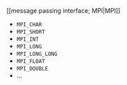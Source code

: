 [[message passing interface; MPI|MPI]]
- `MPI_CHAR`
- `MPI_SHORT`
- `MPI_INT`
- `MPI_LONG`
- `MPI_LONG_LONG`
- `MPI_FLOAT`
- `MPI_DOUBLE`
- ...